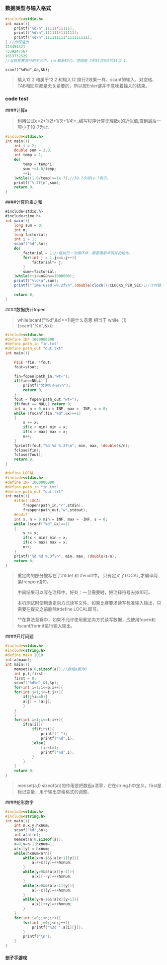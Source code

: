 ##  

### 数据类型与输入格式

~~~c
#include<stdio.h>
int main(){
	printf("%d\n",11111*11111);
    printf("%d\n",111111*111111);
    printf("%d\n",111111111*111111111);
} //出现溢出
123454321
-539247567
1653732529
//当前竞赛流行的平台中，int都是32位，范围是-2的31次到2的31次-1。
~~~

~~~
scanf("%d%d",&a,&b);
~~~

> 输入12 2 和属于12		2 和输入12 换行2效果一样。scanf的输入，对空格、TAB和回车都是无关紧要的，所以按Enter键并不意味着输入的结束。

### code test

####计算e

> 利用公式e=2+1/2!+1/3!+1/4!+.,编写程序计算无理数e的近似值,直到最后一项小于10-7为止.

~~~c
#include<stdio.h>
int main(){
	int i = 2;
	double sum = 2.0;
	int temp = 1;
	do{
		temp = temp*i;
		sum +=1.0/temp;
		++i; 
	}while((1.0/temp)>=1e-7);//10-7次用1e-7表示。
	printf("%.7f\n",sum);
	return 0;
}
~~~

####计算阶乘之和

~~~java
#include<stdio.h>
#include<time.h> 
int main(){
	long sum = 0;
	int n;
	long factorial;
	int i = 1;
	scanf("%d",&n);
	do{
		factorial = 1;//每执行一次循环体，都要重新声明并初始化。 
		for(int j = 1;j<=i;j++){
			factorial*= j;
		}
		sum+=factorial;
	}while(++i<=n&&n<=1000000);
	printf("%ld\n",sum);
	printf("Time used =%.2f\n",(double)clock()/CLOCKS_PER_SEC);//计时器，输出所有时间
	
	return 0; 
}
~~~

####数据统计fopen

> while(scanf("%d",&x)==1)是什么意思 相当于  while（1）{scanf("%d",&x)}

~~~c
#include<stdio.h>
#define INF 1000000000
#define path_in "in.txt"
#define path_out "out.txt"
int main(){
	
	FILE *fin, *fout;
	fout=stout;
	
	fin=fopen(path_in,"wt+");
	if(fin==NULL) {
		printf("文件打不开\n");
		return 0;	
	}
	fout = fopen(path_out,"wt+");
	if(fout == NULL) return 0;
	int x, n = 0,min = INF, max = -INF, s = 0;
	while (fscanf(fin,"%d",&x)==1)
	{
		s += x;
		if(x < min) min = x;
		if(x > max) max = x;
		n++;
	}
	fprintf(fout,"%d %d %.3f\n", min, max, (double)s/n);
	fclose(fin);
	fclose(fout);
	return 0;
}
~~~

~~~c
#define LOCAL
#include<stdio.h>
#define INF 1000000000
#define path_in "in.txt"
#define path_out "out.txt"
int main(){
	#ifdef LOCAL
		freopen(path_in,"r",stdin);
		freopen(path_out,"w",stdout);
	#endif
	int x, n = 0,min = INF, max = -INF, s = 0;
	while (scanf("%d",&x)==1)
	{
		s += x;
		if(x < min) min = x;
		if(x > max) max = x;
		n++;
	}
	printf("%d %d %.3f\n", min, max, (double)s/n);
	return 0;
}
~~~

> 重定向的部分被写在了#ifdef 和 #endif中。 只有定义了LOCAL,才编译两条freopen语句。
>
> 中间结果可以写在注释中。好处：一旦需要时，把注释符号去掉即可。
>
> 本机测试时使用重定向方式读写文件。如果比赛要求读写标准输入输出，只需要在提交之前删除#define LOCAL即可。
>
> **在算法竞赛中，如果不允许使用重定向方式读写数据，应使用fopen和fscanf/fprintf进行输入输出。

####开灯问题

~~~c
#include<stdio.h>
#include<string.h>
#define maxn 1010
int a[maxn];
int main(){
    memset(a,0,sizeof(a));//数组a置为0
    int p,t,first;
    first = 0;
    scanf("%d%d",&t,&p);
    for(int i=1;i<=p;i++){
	for(int j=1;j<=t;j++){
	    if(j%i==0){
		a[j] = !a[j];
	    }
	}
    }
    for(int i=1;i<=t;i++){
    	if(a[i]){
    		if(first){
    			printf(" ");
	    		printf("%d",i);	
    		}else{
    			first=1;
	    		printf("%d",i);
    		}
    	}
    }
    return 0;
}
~~~

> menset(a,0 sizeof(a))的作用是把数组a清零，它在string.h中定义。first是标记变量，用于输出空格格式的调整。

####蛇形数字

~~~c
#include<stdio.h>
#include<string.h>
int main(){
	int n,x,y,hxnum;
	scanf("%d",&n);
	int a[n][n];
	memset(a,0,sizeof(a));
	x=0;y=n-1;hxnum=1;
	a[x][y] = hxnum;
	while(hxnum<n*n){
		while(x<n-1&&!a[x+1][y]){
			a[++x][y]=++hxnum;
		}
		while(y>0&&!a[x][y-1]){
			a[x][--y]=++hxnum;
		}
		while(x>0&&!a[x-1][y]){
			a[--x][y]=++hxnum;
		}
		while(y<n-1&&!a[x][y+1]){
			a[x][++y]=++hxnum;
		}
	}
	for(int i=0;i<n;i++){
		for(int j=0;j<n;j++){
			printf("%3d ",a[i][j]);
		}
		printf("\n");
	}
}
~~~

#### 刽子手游戏

